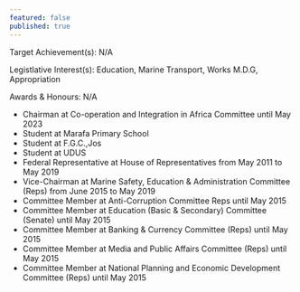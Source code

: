 ```yaml
---
featured: false
published: true
---
```

Target Achievement(s): N/A

Legistlative Interest(s): Education, Marine Transport, Works M.D.G, Appropriation

Awards & Honours: N/A

* Chairman at Co-operation and Integration in Africa Committee until May 2023
* Student at Marafa Primary School
* Student at F.G.C.,Jos
* Student at UDUS
* Federal Representative at House of Representatives from May 2011 to May 2019
* Vice-Chairman at Marine Safety, Education & Administration Committee (Reps) from June 2015 to May 2019
* Committee Member at Anti-Corruption Committee Reps until May 2015
* Committee Member at Education (Basic & Secondary) Committee (Senate) until May 2015
* Committee Member at Banking & Currency Committee (Reps) until May 2015
* Committee Member at Media and Public Affairs Committee (Reps) until May 2015
* Committee Member at National Planning and Economic Development Committee (Reps) until May 2015
